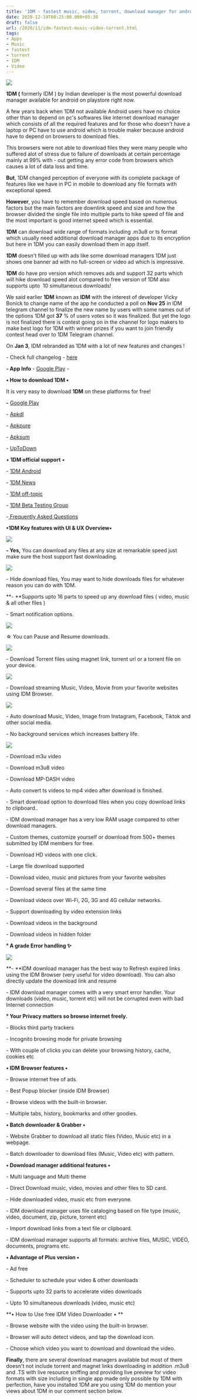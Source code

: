 ```yaml
---
title: '1DM - fastest music, video, torrent, download manager for android !'
date: 2020-12-19T00:25:00.000+05:30
draft: false
url: /2020/11/idm-fastest-music-video-torrent.html
tags: 
- Apps
- Music
- fastest
- torrent
- IDM
- Video
---
```


 **[![](https://lh3.googleusercontent.com/-U7gP_WUUgAc/X9z7EHBxbaI/AAAAAAAACVk/s6nvnaz5zlURE81ahrWruseq3Vy3MpoawCLcBGAsYHQ/s1600/1608317708116203-0.png)](https://lh3.googleusercontent.com/-U7gP_WUUgAc/X9z7EHBxbaI/AAAAAAAACVk/s6nvnaz5zlURE81ahrWruseq3Vy3MpoawCLcBGAsYHQ/s1600/1608317708116203-0.png)** 

**1DM (** formerly IDM ) by Indian developer is the most powerful download manager available for android on playstore right now. 

  

A few years back when 1DM not available Android users have no choice other than to depend on pc's softwares like internet download manager which consists of all the required features and for those who doesn't have a laptop or PC have to use android which is trouble maker because android have to depend on browsers to download files. 

  

This browsers were not able to download files they were many people who suffered alot of stress due to failure of downloads at certain percentage mainly at 99% with - out getting any error code from browsers which causes a lot of data loss and time. 

  

**But**, 1DM changed perception of everyone with its complete package of features like we have in PC in mobile to download any file formats with exceptional speed. 

  

**However**, you have to remember download speed based on numerous factors but the main factors are downlink speed and size and how the browser divided the single file into multiple parts to hike speed of file and the most important is good internet speed which is essential.  

  

**1DM** can download wide range of formats including .m3u8 or ts format which usually need additional download manager apps due to its encryption but here in 1DM you can easily download them in app itself.   

  

**1DM** doesn't filled up with ads like some download managers 1DM just shows one banner ad with no full-screen or video ad which is impressive. 

  

**1DM** do have pro version which removes ads and support 32 parts which will hike download speed alot compared to free version of 1DM also supports upto  10 simultaneous downloads! 

  

We said earlier **1DM** known as **IDM** with the interest of developer Vicky Bonick to change name of the app he conducted a poll on **Nov 25** in IDM telegram channel to finalize the new name by users with some names out of the options 1DM got **37** % of users votes so it was finalized. But yet the logo is not finalized there is contest going on in the channel for logo makers to make best logo for 1DM with winner prizes if you want to join friendly contest head over to 1DM Telegram channel. 

  

On **Jan 3**, IDM rebranded as 1DM with a lot of new features and changes ! 

  

\- Check full changelog - [here](https://www.apps2sd.info/idm/changelog.html)

  

**\- App Info** - [Google Play](https://f-droid.org/en/packages/ru.playsoftware.j2meloader/) -  

  

**• How to download 1DM •**

It is very easy to download **1DM** on these platforms for free! 

**\-** [Google Play](https://play.google.com/store/apps/details?id=idm.internet.download.manager)

\- [Apkdl](https://m.apkpure.com/idm-download-video-movie-music-anime-torrent/idm.internet.download.manager)

\- [Apkpure](https://m.apkpure.com/idm-download-video-movie-music-anime-torrent/idm.internet.download.manager)

\- [Apksum](https://apkmos.com/idm-fastest-download-manager-apk/)

\- [UpToDown](https://idm-internet-download-manager.en.uptodown.com/android)

  

• **1DM official support** •

  

\- [1DM Android](https://t.me/idm_android)

\- [1DM News](https://t.me/idm_news)

\- [1DM off-topic](http://@idm_general)   

\- [1DM Beta Testing Group](https://t.me/idm_v12_beta)

\-[ Frequently Asked Questions](https://www.apps2sd.info/idm/)

  

**•1DM Key features with UI & UX Overview•**

 **[![](https://lh3.googleusercontent.com/-hM3tMwihG9A/X9z7CDa8UrI/AAAAAAAACVc/nddmQ1uj9p80Y50kDtgpWX5DAH99qNqMwCLcBGAsYHQ/s1600/1608317699509759-2.png)](https://lh3.googleusercontent.com/-hM3tMwihG9A/X9z7CDa8UrI/AAAAAAAACVc/nddmQ1uj9p80Y50kDtgpWX5DAH99qNqMwCLcBGAsYHQ/s1600/1608317699509759-2.png)** 

**\- Yes,** You can download any files at any size at remarkable speed just make sure the host support fast downloading. 

  

 [![](https://lh3.googleusercontent.com/-miF0pzjShdQ/X9z7AwdURdI/AAAAAAAACVY/6_926DiOIfwH-WBnoHip5QOuTUsKv6B-QCLcBGAsYHQ/s1600/1608317694434009-3.png)](https://lh3.googleusercontent.com/-miF0pzjShdQ/X9z7AwdURdI/AAAAAAAACVY/6_926DiOIfwH-WBnoHip5QOuTUsKv6B-QCLcBGAsYHQ/s1600/1608317694434009-3.png) 

  

\- Hide download files, You may want to hide downloads files for whatever reason you can do with 1DM.

**\- **Supports upto 16 parts to speed up any download files ( video, music & all other files )

  

\- Smart notification options.

  

 [![](https://lh3.googleusercontent.com/-UYOwD4LHAfs/X9z6_gRQOWI/AAAAAAAACVU/_lcl53OVC4M3gXNfxix5BsfNDIqVCVdygCLcBGAsYHQ/s1600/1608317689673387-4.png)](https://lh3.googleusercontent.com/-UYOwD4LHAfs/X9z6_gRQOWI/AAAAAAAACVU/_lcl53OVC4M3gXNfxix5BsfNDIqVCVdygCLcBGAsYHQ/s1600/1608317689673387-4.png) 

  

  

☆ You can Pause and Resume downloads.

  

 [![](https://lh3.googleusercontent.com/-x0NEROvjbdI/X9z6-gBjXAI/AAAAAAAACVQ/2ijsivxPt4oRIyplCcCo6blQ_o0dbdx3gCLcBGAsYHQ/s1600/1608317685266775-5.png)](https://lh3.googleusercontent.com/-x0NEROvjbdI/X9z6-gBjXAI/AAAAAAAACVQ/2ijsivxPt4oRIyplCcCo6blQ_o0dbdx3gCLcBGAsYHQ/s1600/1608317685266775-5.png) 

  

\- Download Torrent files using magnet link, torrent url or a torrent file on your device.

  

 [![](https://lh3.googleusercontent.com/-TjiGTxrD-7Q/X9z69cVlXdI/AAAAAAAACVM/HYc2Y13ZS5Y3fW285YK5PR9_lhtQtxOSwCLcBGAsYHQ/s1600/1608317680235660-6.png)](https://lh3.googleusercontent.com/-TjiGTxrD-7Q/X9z69cVlXdI/AAAAAAAACVM/HYc2Y13ZS5Y3fW285YK5PR9_lhtQtxOSwCLcBGAsYHQ/s1600/1608317680235660-6.png) 

  

  

\- Download streaming Music, Video, Movie from your favorite websites using IDM Browser.

  

 [![](https://lh3.googleusercontent.com/-T9Xkqz1RYwk/X9z68EIL3ZI/AAAAAAAACVI/PEK3vuSyfqoL-bqSq6MDLQTi7csCkj_nwCLcBGAsYHQ/s1600/1608317674861856-7.png)](https://lh3.googleusercontent.com/-T9Xkqz1RYwk/X9z68EIL3ZI/AAAAAAAACVI/PEK3vuSyfqoL-bqSq6MDLQTi7csCkj_nwCLcBGAsYHQ/s1600/1608317674861856-7.png) 

  

  

\- Auto download Music, Video, Image from Instagram, Facebook, Tiktok and other social media.

  

\- No background services which increases battery life.

  

 [![](https://lh3.googleusercontent.com/-864qYkiV_XE/X9z66r37OsI/AAAAAAAACVE/aa3y_-JYKY0HBxb62JoLR2XNLfgV78yfACLcBGAsYHQ/s1600/1608317669939944-8.png)](https://lh3.googleusercontent.com/-864qYkiV_XE/X9z66r37OsI/AAAAAAAACVE/aa3y_-JYKY0HBxb62JoLR2XNLfgV78yfACLcBGAsYHQ/s1600/1608317669939944-8.png) 

  

  

\- Download m3u video

  

\- Download m3u8 video

  

\- Download MP-DASH video

  

\- Auto convert ts videos to mp4 video after download is finished.

  

\- Smart download option to download files when you copy download links to clipboard..

  

\- IDM download manager has a very low RAM usage compared to other download managers.

  

\- Custom themes, customize yourself or download from 500+ themes submitted by IDM members for free.

  

\- Download HD videos with one click.

  

\- Large file download supported

  

\- Download video, music and pictures from your favorite websites

  

\- Download several files at the same time

  

\- Download videos over Wi-Fi, 2G, 3G and 4G cellular networks.

  

\- Support downloading by video extension links

  

\- Download videos in the background

  

\- Download videos in hidden folder  

**° A grade Error handling ✨**

 **[![](https://lh3.googleusercontent.com/-uWWWILQ3NyI/X9z65b74R3I/AAAAAAAACVA/B-Fs3xyGW0Et-VARNGe1aV0iT78QEvLswCLcBGAsYHQ/s1600/1608317664390361-9.png)](https://lh3.googleusercontent.com/-uWWWILQ3NyI/X9z65b74R3I/AAAAAAAACVA/B-Fs3xyGW0Et-VARNGe1aV0iT78QEvLswCLcBGAsYHQ/s1600/1608317664390361-9.png)** 

**\- **IDM download manager has the best way to Refresh expired links using the IDM Browser (very useful for video download). You can also directly update the download link and resume

  

\- IDM download manager comes with a very smart error handler. Your downloads (video, music, torrent etc) will not be corrupted even with bad Internet connection

**° Your Privacy matters so browse internet freely.**

\- Blocks third party trackers

  

\- Incognito browsing mode for private browsing

  

\- With couple of clicks you can delete your browsing history, cache, cookies etc

**• IDM Browser features •**

\- Browse internet free of ads.

  

\- Best Popup blocker (inside IDM Browser)

  

\- Browse videos with the built-in browser.

  

\- Multiple tabs, history, bookmarks and other goodies.

**• Batch downloader & Grabber •**

\- Website Grabber to download all static files (Video, Music etc) in a webpage.

  

\- Batch downloader to download files (Music, Video etc) with pattern.

**• Download manager additional features •**

\- Multi language and Multi theme

  

\- Direct Download music, video, movies and other files to SD card.

  

\- Hide downloaded video, music etc from everyone.

  

\- IDM download manager uses file cataloging based on file type (music, video, document, zip, picture, torrent etc)

  

\- Import download links from a text file or clipboard.

  

\- IDM download manager supports all formats: archive files, MUSIC, VIDEO, documents, programs etc.

**• Advantage of Plus version •**

\- Ad free

  

\- Scheduler to schedule your video & other downloads

  

\- Supports upto 32 parts to accelerate video downloads

  

\- Upto 10 simultaneous downloads (video, music etc)

**• How to Use free IDM Video Downloader • **

\- Browse website with the video using the built-in browser.

  

\- Browser will auto detect videos, and tap the download icon.

  

\- Choose which video you want to download and download the video.

  

**Finally**, there are several download managers available but most of them doesn't not include torrent and magnet links downloading in addition .m3u8 and .TS with live resource sniffing and providing live preview for video formats with size including in single app made only possible by 1DM with perfection, have you installed 1DM are you using 1DM do mention your views about 1DM in our comment section below.